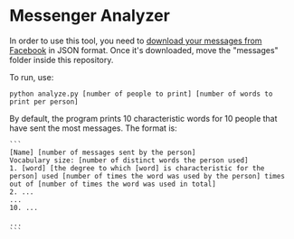 # Messenger Analyzer

In order to use this tool, you need to [download your messages from Facebook](https://www.zapptales.com/en/download-facebook-messenger-chat-history-how-to/#:~:text=Open%20your%20Facebook%20account%20and,information%E2%80%A6%E2%80%9C%20(4).&text=On%20this%20page%20you%20can,want%20to%20download%20from%20Facebook.) in JSON format. Once it's downloaded, move the "messages" folder inside this repository.

To run, use:

```
python analyze.py [number of people to print] [number of words to print per person]
```

By default, the program prints 10 characteristic words for 10 people that have sent the most messages. The format is:
    
    ```
    [Name] [number of messages sent by the person]
    Vocabulary size: [number of distinct words the person used]
    1. [word] [the degree to which [word] is characteristic for the person] used [number of times the word was used by the person] times out of [number of times the word was used in total]
    2. ...
    ...
    10. ...

    ...
    ```
